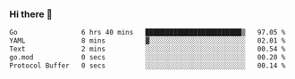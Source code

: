 ### Hi there 👋

<!--
**yeya24/yeya24** is a ✨ _special_ ✨ repository because its `README.md` (this file) appears on your GitHub profile.

Here are some ideas to get you started:

- 🔭 I’m currently working on ...
- 🌱 I’m currently learning ...
- 👯 I’m looking to collaborate on ...
- 🤔 I’m looking for help with ...
- 💬 Ask me about ...
- 📫 How to reach me: ...
- 😄 Pronouns: ...
- ⚡ Fun fact: ...
-->

<!--START_SECTION:waka-->

```txt
Go                6 hrs 40 mins   ████████████████████████▒   97.05 %
YAML              8 mins          ▓░░░░░░░░░░░░░░░░░░░░░░░░   02.01 %
Text              2 mins          ░░░░░░░░░░░░░░░░░░░░░░░░░   00.54 %
go.mod            0 secs          ░░░░░░░░░░░░░░░░░░░░░░░░░   00.20 %
Protocol Buffer   0 secs          ░░░░░░░░░░░░░░░░░░░░░░░░░   00.14 %
```

<!--END_SECTION:waka-->
